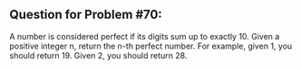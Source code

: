 ## Question for Problem #70:
A number is considered perfect if its digits sum up to exactly 10.
Given a positive integer n, return the n-th perfect number.
For example, given 1, you should return 19. Given 2, you should return 28.

